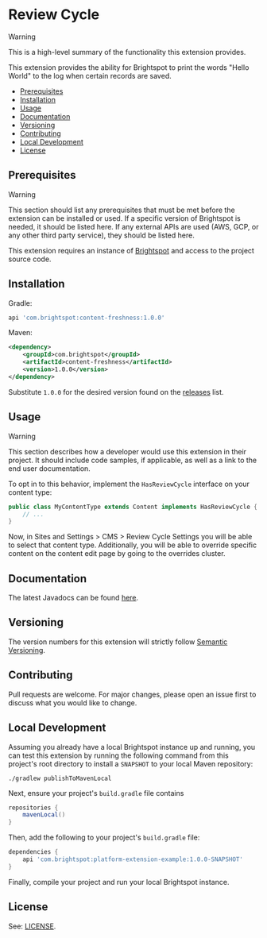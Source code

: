 # Review Cycle

> [!WARNING]
> This is a high-level summary of the functionality this extension provides.

This extension provides the ability for Brightspot to print the words "Hello World" to the log when certain records are saved.

* [Prerequisites](#prerequisites)
* [Installation](#installation)
* [Usage](#usage)
* [Documentation](#documentation)
* [Versioning](#versioning)
* [Contributing](#contributing)
* [Local Development](#local-development)
* [License](#license)

## Prerequisites

> [!WARNING]
> This section should list any prerequisites that must be met before the extension can be installed or used. 
> If a specific version of Brightspot is needed, it should be listed here.
> If any external APIs are used (AWS, GCP, or any other third party service), they should be listed here.

This extension requires an instance of [Brightspot](https://www.brightspot.com/) and access to the project source code.

## Installation

Gradle:
```groovy
api 'com.brightspot:content-freshness:1.0.0'
```

Maven:
```xml
<dependency>
    <groupId>com.brightspot</groupId>
    <artifactId>content-freshness</artifactId>
    <version>1.0.0</version>
</dependency>
```

Substitute `1.0.0` for the desired version found on the [releases](/releases) list.

## Usage

> [!WARNING]
> This section describes how a developer would use this extension in their project.
> It should include code samples, if applicable, as well as a link to the end user documentation. 

To opt in to this behavior, implement the `HasReviewCycle` interface on your content type:

```java
public class MyContentType extends Content implements HasReviewCycle {
    // ...
}
```
Now, in Sites and Settings > CMS > Review Cycle Settings you will be able to select that content type. Additionally, you will be able to override specific content on the content edit page by going to the overrides cluster.

## Documentation

The latest Javadocs can be found [here](https://artifactory.psdops.com/public/com/brightspot/platform-extension-example/%5BRELEASE%5D/platform-extension-example-%5BRELEASE%5D-javadoc.jar!/index.html).

## Versioning

The version numbers for this extension will strictly follow [Semantic Versioning](https://semver.org/).

## Contributing
Pull requests are welcome. For major changes, please open an issue first to
discuss what you would like to change.

## Local Development

Assuming you already have a local Brightspot instance up and running, you can 
test this extension by running the following command from this project's root 
directory to install a `SNAPSHOT` to your local Maven repository:

```shell
./gradlew publishToMavenLocal
```

Next, ensure your project's `build.gradle` file contains 

```groovy
repositories {
    mavenLocal()
}
```

Then, add the following to your project's `build.gradle` file:

```groovy
dependencies {
    api 'com.brightspot:platform-extension-example:1.0.0-SNAPSHOT'
}
```

Finally, compile your project and run your local Brightspot instance.

## License

See: [LICENSE](LICENSE).
